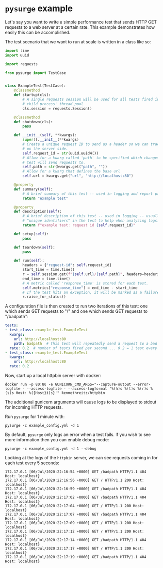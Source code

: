# `pysurge` example

Let's say you want to write a simple performance test that sends HTTP GET requests to a web server at a certain rate. This example demonstrates how easily this can be accomplished.

The test scenario that we want to run at scale is written in a class like so:

```python
import time
import uuid

import requests

from pysurge import TestCase


class ExampleTest(TestCase):
    @classmethod
    def startup(cls):
        # A single requests session will be used for all tests fired in a
        # child process' thread pool
        cls.session = requests.Session()

    @classmethod
    def shutdown(cls):
        pass

    def __init__(self, **kwargs):
        super().__init__(**kwargs)
        # Create a unique request ID to send as a header so we can track the requests
        # on the server side.
        self.request_id = str(uuid.uuid4())
        # Allow for a kwarg called 'path' to be specified which changes the URL that this
        # test will send requests to.
        self.path = str(kwargs.get("path", ""))
        # Allow for a kwarg that defines the base url
        self.url = kwargs.get("url", "http://localhost:80")

    @property
    def summary(self):
        # A brief summary of this test -- used in logging and report printing
        return "example test"

    @property
    def description(self):
        # A brief description of this test -- used in logging -- usually useful to include
        # "unique identifiers" in the test to help when analyzing logs.
        return f"example test: request id {self.request_id}"

    def setup(self):
        pass

    def teardown(self):
        pass

    def run(self):
        headers = {"request-id": self.request_id}
        start_time = time.time()
        r = self.session.get(f"{self.url}/{self.path}", headers=headers)
        end_time = time.time()
        # A metric called 'response_time' is stored for each test.
        self.metrics["response_time"] = end_time - start_time
        # If the test hits an exception, it will be marked as a failure.
        r.raise_for_status()
```

A configuration file is then created to run two iterations of this test: one which sends GET requests to "/" and one which sends GET requests to "/badpath":

```yaml
tests:
- test_class: example_test.ExampleTest
  kwargs:
    url: http://localhost:80
    path: badpath  # this test will repeatedly send a request to a bad url
  rate: 0.2  # number of tests fired per second ... 0.2 = 1 test every 5 sec
- test_class: example_test.ExampleTest
  kwargs:
    url: http://localhost:80
  rate: 0.2
  ```


Now, start up a local httpbin server with docker:
```
docker run -p 80:80 -e GUNICORN_CMD_ARGS="--capture-output --error-logfile - --access-logfile - --access-logformat '%(h)s %(t)s %(r)s %(s)s Host: %({Host}i)s}'" kennethreitz/httpbin
```

The additional gunicorn arguments will cause logs to be displayed to stdout for incoming HTTP requests.


Run `pysurge` for 1 minute with:
```
pysurge -c example_config.yml -d 1
```

By default, `pysurge` only logs an error when a test fails. If you wish to see more information then you can enable debug mode:
```
pysurge -c example_config.yml -d 1 --debug
```

Looking at the logs of the `httpbin` server, we can see requests coming in for each test every 5 seconds:
```
172.17.0.1 [06/Jul/2020:22:16:54 +0000] GET /badpath HTTP/1.1 404 Host: localhost}
172.17.0.1 [06/Jul/2020:22:16:56 +0000] GET / HTTP/1.1 200 Host: localhost}
172.17.0.1 [06/Jul/2020:22:16:59 +0000] GET /badpath HTTP/1.1 404 Host: localhost}
172.17.0.1 [06/Jul/2020:22:17:02 +0000] GET /badpath HTTP/1.1 404 Host: localhost}
172.17.0.1 [06/Jul/2020:22:17:04 +0000] GET / HTTP/1.1 200 Host: localhost}
172.17.0.1 [06/Jul/2020:22:17:07 +0000] GET /badpath HTTP/1.1 404 Host: localhost}
172.17.0.1 [06/Jul/2020:22:17:09 +0000] GET / HTTP/1.1 200 Host: localhost}
172.17.0.1 [06/Jul/2020:22:17:12 +0000] GET / HTTP/1.1 200 Host: localhost}
172.17.0.1 [06/Jul/2020:22:17:14 +0000] GET /badpath HTTP/1.1 404 Host: localhost}
172.17.0.1 [06/Jul/2020:22:17:17 +0000] GET / HTTP/1.1 200 Host: localhost}
172.17.0.1 [06/Jul/2020:22:17:19 +0000] GET /badpath HTTP/1.1 404 Host: localhost}
```
